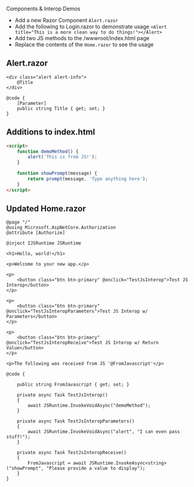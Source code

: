 Components & Interop Demos

* Add a new Razor Component `Alert.razor`
* Add the following to Login.razor to demonstrate usage `<Alert title="This is a more clean way to do things!"></Alert>`
* Add two JS methods to the /wwwroot/index.html page
* Replace the contents of the `Home.razor` to see the usage


## Alert.razor
```` razor
<div class="alert alert-info">
    @Title
</div>

@code {
    [Parameter]
    public string Title { get; set; }
}
````

## Additions to index.html
```` html
<script>
    function demoMethod() {
        alert('This is from JS!');
    }

    function showPrompt(message) {
        return prompt(message, 'Type anything here');
    }
</script>
````

## Updated Home.razor
```` razor
@page "/"
@using Microsoft.AspNetCore.Authorization
@attribute [Authorize]

@inject IJSRuntime JSRuntime

<h1>Hello, world!</h1>

<p>Welcome to your new app.</p>

<p>
    <button class="btn btn-primary" @onclick="TestJsInterop">Test JS Interop</button>
</p>

<p>
    <button class="btn btn-primary" @onclick="TestJsInteropParameters">Test JS Interop w/ Parameters</button>
</p>

<p>
    <button class="btn btn-primary" @onclick="TestJsInteropReceive">Test JS Interop w/ Return Value</button>
</p>

<p>The following was received from JS '@FromJavascript'</p>

@code {

    public string FromJavascript { get; set; }

    private async Task TestJsInterop()
    {
        await JSRuntime.InvokeVoidAsync("demoMethod");
    }

    private async Task TestJsInteropParameters()
    {
        await JSRuntime.InvokeVoidAsync("alert", "I can even pass stuff!");
    }

    private async Task TestJsInteropReceive()
    {
        FromJavascript = await JSRuntime.InvokeAsync<string>("showPrompt", "Please provide a value to display");
    }
}
````